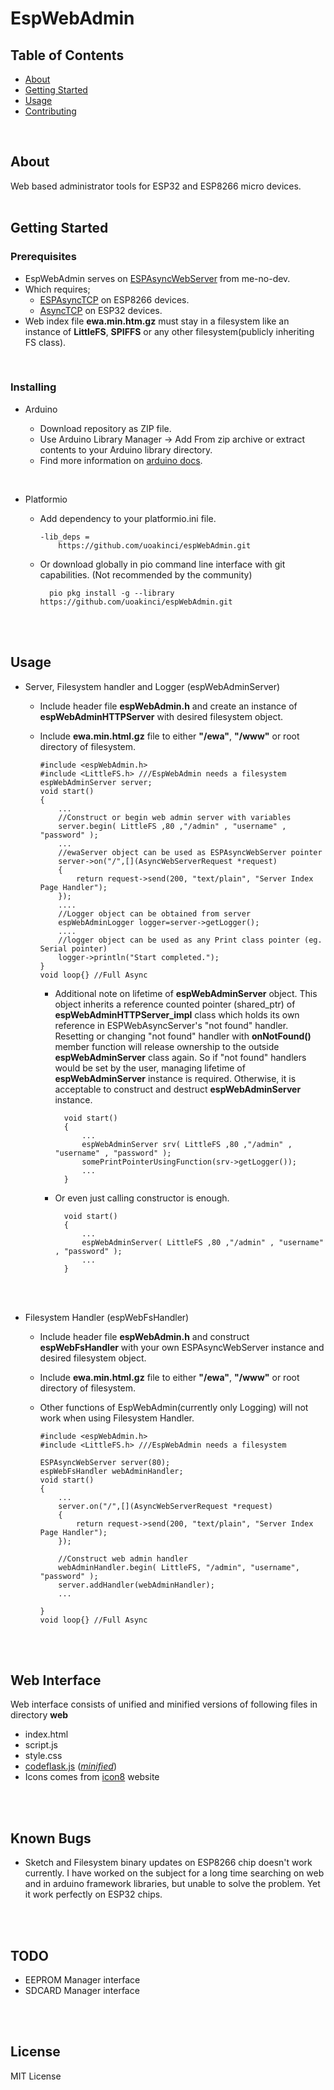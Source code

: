 # EspWebAdmin

## Table of Contents

- [About](#about)
- [Getting Started](#getting_started)
- [Usage](#usage)
- [Contributing](../CONTRIBUTING.md)

<br>

## About <a name = "about"></a>

Web based administrator tools for ESP32 and ESP8266  micro devices.
<br><br>

## Getting Started <a name = "getting_started"></a>

### Prerequisites

- EspWebAdmin serves on [ESPAsyncWebServer](https://github.com/me-no-dev/ESPAsyncWebServer) from me-no-dev. <br>
- Which requires;
    - [ESPAsyncTCP](https://github.com/me-no-dev/ESPAsyncTCP) on ESP8266 devices.
    - [AsyncTCP](https://github.com/me-no-dev/AsyncTCP) on ESP32 devices.
- Web index file <b>ewa.min.htm.gz</b> must stay in a filesystem like an instance of <b>LittleFS</b>, <b>SPIFFS</b> or any other filesystem(publicly inheriting FS class).

<br>

### Installing


- Arduino

    -  Download repository as ZIP file.
    -  Use Arduino Library Manager -> Add From zip archive or extract contents to your Arduino library directory.
    -  Find more information on [arduino docs](https://docs.arduino.cc/software/ide-v1/tutorials/installing-libraries).
<br>

- Platformio
    -   Add dependency to your platformio.ini file.

            
            -lib_deps =
                https://github.com/uoakinci/espWebAdmin.git
            
    - Or download globally in pio command line interface with git capabilities. (Not recommended by the community)

            pio pkg install -g --library https://github.com/uoakinci/espWebAdmin.git

<br>
<br>


## Usage <a name = "usage"></a>



- Server, Filesystem handler and Logger (espWebAdminServer)

    -   Include header file <b>espWebAdmin.h</b> and create an instance of <b>espWebAdminHTTPServer</b> with desired filesystem object.
    -   Include <b>ewa.min.html.gz</b> file to either <b>"/ewa"</b>, <b>"/www"</b> or root directory of filesystem.

        ```
        #include <espWebAdmin.h>
        #include <LittleFS.h> ///EspWebAdmin needs a filesystem
        espWebAdminServer server;
        void start()
        {
            ...
            //Construct or begin web admin server with variables
            server.begin( LittleFS ,80 ,"/admin" , "username" , "password" );
            ...
            //ewaServer object can be used as ESPAsyncWebServer pointer
            server->on("/",[](AsyncWebServerRequest *request)
            {
                return request->send(200, "text/plain", "Server Index Page Handler");
            });
            ....
            //Logger object can be obtained from server
            espWebAdminLogger logger=server->getLogger();
            ....
            //logger object can be used as any Print class pointer (eg. Serial pointer)
            logger->println("Start completed.");
        }
        void loop{} //Full Async
        ```
        - Additional note on lifetime of <b>espWebAdminServer</b> object. This object inherits a reference counted pointer (shared_ptr) of <b>espWebAdminHTTPServer_impl</b> class which holds its own reference in ESPWebAsyncServer's "not found" handler. Resetting or changing "not found" handler with <b>onNotFound()</b> member function will release ownership to the outside <b>espWebAdminServer</b> class again. So if "not found" handlers would be set by the user, managing lifetime of <b>espWebAdminServer</b> instance is required. Otherwise, it is acceptable to construct and destruct <b>espWebAdminServer</b> instance.
                
                void start()
                {
                    ...
                    espWebAdminServer srv( LittleFS ,80 ,"/admin" , "username" , "password" );
                    somePrintPointerUsingFunction(srv->getLogger());
                    ...
                }
                
        - Or even just calling constructor is enough.
            
                void start()
                {
                    ...
                    espWebAdminServer( LittleFS ,80 ,"/admin" , "username" , "password" );
                    ...
                }
            

    <br>
    <br>


- Filesystem Handler (espWebFsHandler)

    -   Include header file <b>espWebAdmin.h</b> and construct <b>espWebFsHandler</b> with your own ESPAsyncWebServer instance and desired filesystem object.
    -   Include <b>ewa.min.html.gz</b> file to either <b>"/ewa"</b>, <b>"/www"</b> or root directory of filesystem.
    -   Other functions of EspWebAdmin(currently only Logging) will not work when using Filesystem Handler.

        ```
        #include <espWebAdmin.h>
        #include <LittleFS.h> ///EspWebAdmin needs a filesystem

        ESPAsyncWebServer server(80);
        espWebFsHandler webAdminHandler;
        void start()
        {
            ...
            server.on("/",[](AsyncWebServerRequest *request)
            {
                return request->send(200, "text/plain", "Server Index Page Handler");
            });

            //Construct web admin handler
            webAdminHandler.begin( LittleFS, "/admin", "username", "password" );
            server.addHandler(webAdminHandler);
            ...

        }
        void loop{} //Full Async
        ```

<br>
<br>

## Web Interface

Web interface consists of unified and minified versions of following files in directory <b>web</b>
-   index.html
-   script.js
-   style.css
-    [codeflask.js](https://github.com/kazzkiq/CodeFlask) ([<i>minified</i>](https://unpkg.com/codeflask/build/codeflask.min.js))
-   Icons comes from [icon8](https://icons8.com) website



<br>
<br>

## Known Bugs
- Sketch and Filesystem binary updates on ESP8266 chip doesn't work currently. I have worked on the subject for a long time searching on web and in arduino framework libraries, but unable to solve the problem.  Yet it work perfectly on ESP32 chips.

<br>
<br>

## TODO
- EEPROM Manager interface 
- SDCARD Manager interface

<br>
<br>

## License
MIT License
